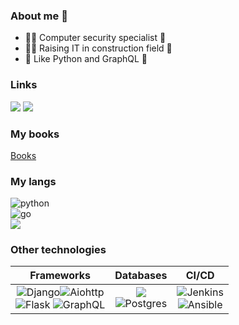 ### About me 👋
- 🕵️‍♂️ Computer security specialist 🔐
- 🐱‍💻 Raising IT in construction field 🌉
- 🐍 Like Python and GraphQL 🌌

### Links

![](https://img.shields.io/badge/TikTok-FFFFFF?style=for-the-badge&logo=TikTok&logoWidth=0&logoColor=black&link=https://www.tiktok.com/@_vodkar)
![](https://img.shields.io/badge/LeetCode-FFFFFF?style=for-the-badge&logo=leetcode&logoWidth=0&link=https://leetcode.com/vodkar/)

### My books

[Books](BOOKS.md)

### My langs

![python](https://img.shields.io/badge/python-Middle+-important?&style=for-the-badge&logo=python&labelColor=FFFFFF)
<br>
![go](https://img.shields.io/badge/golang-Junior-success?&style=for-the-badge&logo=go&labelColor=FFFFFF)
<br>
![](https://img.shields.io/badge/JavaScript-Junior-success?&style=for-the-badge&logo=JavaScript&labelColor=FFFFFF)

### Other technologies

| Frameworks | Databases | CI/CD |
| :---: | :---: | :---: |
| ![Django](https://img.shields.io/badge/Django-092D1F?style=for-the-badge&logo=django&labelColor=FFFFFF&logoColor=092D1F)![Aiohttp](https://img.shields.io/badge/aiohttp-285BB5?style=for-the-badge&logo=aiohttp&labelColor=FFFFFF&logoColor=285BB5)<br>![Flask](https://img.shields.io/badge/Flask-333333?style=for-the-badge&logo=flask&labelColor=FFFFFF&logoColor=333333) ![GraphQL](https://img.shields.io/badge/GraphQL-DE33A6?style=for-the-badge&logo=graphql&labelColor=FFFFFF&logoColor=DE33A6) | ![](https://img.shields.io/badge/MongoDb-47A248?style=for-the-badge&logo=mongodb&labelColor=FFFFFF&logoColor=47A248)<br>![Postgres](https://img.shields.io/badge/PostgreS-31648C?style=for-the-badge&logo=postgresql&labelColor=FFFFFF&logoColor=31648C) | ![Jenkins](https://img.shields.io/badge/Jenkins-CC3631?style=for-the-badge&logo=Jenkins&labelColor=FFFFFF&logoColor=CC3631)<br>![Ansible](https://img.shields.io/badge/Ansible-191817?style=for-the-badge&logo=Ansible&labelColor=FFFFFF&logoColor=191817)  |


